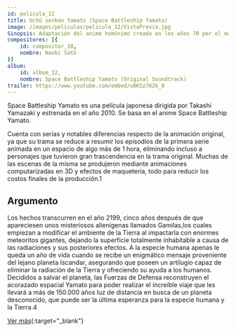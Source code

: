 ```yaml
---
id: pelicula_12
title: Uchû senkan Yamato (Space Battleship Yamato)
image: /images/peliculas/pelicula_12/VistaPrevia.jpg
Sinopsis: Adaptación del anime homónimo creado en los años 70 por el maestro Leiji Matsumoto ("Capitán Harlock"), "Space Battleship Yamato" nos sitúa en el año 2199, cinco años después que apareciesen unos misteriosos alienígenas llamados Gamilas y empezasen a atacar a la Tierra con meteoritos gigantes y dejar su superficie totalmente inhabitable por culpa de la radiación post-bélica... (FILMAFFINITY)
compositores: [{
    id: compositor_10,
    nombre: Naoki Satō
}]
album:
    id: album_12,
    nombre: Space Battleship Yamato (Original Soundtrack)
trailer: https://www.youtube.com/embed/u0KSz762k_0
---
```


Space Battleship Yamato es una película japonesa dirigida por Takashi Yamazaki y estrenada en el año 2010. Se basa en el anime Space Battleship Yamato.

Cuenta con serias y notables diferencias respecto de la animación original, ya que su trama se reduce a resumir los episodios de la primera serie animada en un espacio de algo más de 1 hora, eliminando incluso a personajes que tuvieron gran trascendencia en la trama original. Muchas de las escenas de la misma se produjeron mediante animaciones computarizadas en 3D y efectos de maquetería, todo para reducir los costos finales de la producción.1

## Argumento

Los hechos transcurren en el año 2199, cinco años después de que apareciesen unos misteriosos alienígenas llamados Gamilas,​los cuales empiezan a modificar el ambiente de la Tierra al impactarla con enormes meteoritos gigantes, dejando la superficie totalmente inhabitable a causa de las radiaciones y sus posteriores efectos. A la especie humana apenas le queda un año de vida cuando se recibe un enigmático mensaje proveniente del lejano planeta Iscandar, asegurando que poseen un artilugio capaz de eliminar la radiación de la Tierra y ofreciendo su ayuda a los humanos. Decididos a salvar el planeta, las Fuerzas de Defensa reconstruyen el acorazado espacial Yamato para poder realizar el increíble viaje que les llevará a más de 150.000 años luz de distancia en busca de un planeta desconocido, que puede ser la última esperanza para la especie humana y la Tierra.4​

[Ver más](https://es.wikipedia.org/wiki/Space_Battleship_Yamato_(pel%C3%ADcula_de_2010)){:target="_blank"}